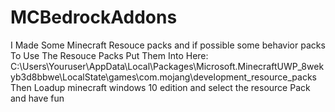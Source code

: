 # MCBedrockAddons
I Made Some Minecraft Resouce packs and if possible some behavior packs
To Use The Resouce Packs Put Them Into Here: C:\Users\Youruser\AppData\Local\Packages\Microsoft.MinecraftUWP_8wekyb3d8bbwe\LocalState\games\com.mojang\development_resource_packs Then Loadup minecraft windows 10 edition and select the resource Pack and have fun
